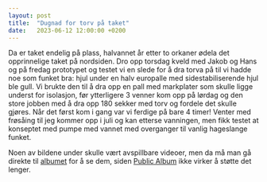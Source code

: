```yaml
---
layout: post
title:  "Dugnad for torv på taket"
date:   2023-06-12 12:00:00 +0200
---
```


Da er taket endelig på plass, halvannet år etter to orkaner ødela det opprinnelige taket på nordsiden. 
Dro opp torsdag kveld med Jakob og Hans og på fredag prototypet og testet vi en slede for å dra torva på
til vi hadde noe som funket bra: hjul under en halv europalle med sidestabiliserende hjul ble gull. Vi brukte
den til å dra opp en pall med markplater som skulle ligge underst for isolasjon, før ytterligere 3 venner
kom opp på lørdag og den store jobben med å dra opp 180 sekker med torv og fordele det skulle gjøres.
Når det først kom i gang var vi ferdige på bare 4 timer! Venter med frøsåing til jeg kommer opp i juli
og kan etterse vanningen, men fikk testet at konseptet med pumpe med vannet med overganger til vanlig
hageslange funket.

Noen av bildene under skulle vært avspillbare videoer, men da må man gå direkte til [albumet][album] for
å se dem, siden [Public Album](https://www.publicalbum.org/blog/embedding-google-photos-albums) ikke virker å støtte det lenger.
<div class="pa-gallery-player-widget" style="width:100%; height:480px; display:none;"
  data-link="https://photos.app.goo.gl/hyJTdUN6DoYM9wcw9"
  data-title="2023 Dugnad for torvtak på Holmevann"
  data-description="13 new items added to shared album">
  <object data="https://lh3.googleusercontent.com/pw/AJFCJaULUh1G1gQibOrG71rawo3WQ0kN3h8kfX3ZfehsjaPLh8xZSKPix21rF-xrHXvqDLU8sRPDJL3qXsrypBwpr9GmMEr8ltSPgYx922t639WLAV-w369e=w1920-h1080"></object>
  <object data="https://lh3.googleusercontent.com/pw/AJFCJaUIk-Be8hjtea9EUJnkymntE3nF_0tXMvFpwdxLH1yaWXDC8gS6frnxBoqxoUdIMjLTZhfHjyB1lhkqQ378qu9oxPKcBi6UDaMin8dtsmmTPBN896Zq=w1920-h1080"></object>
  <object data="https://lh3.googleusercontent.com/pw/AJFCJaXwR0Ok42z3RACGYkP-kZo1npDbamFxYHhgIl2OMWddRS79wL6vK_1qAGm04gCb4Ovmia1Yc0LodxFCJxJ4z4hyvFSHmKtvx5xio8av8yMLw1BZjf0d=w1920-h1080"></object>
  <object data="https://lh3.googleusercontent.com/pw/AJFCJaVf7DhwC60Y4lsG_AStYLhC0VHIN3lQaa4jygr2oJIn6PxW7D_gOzK-GkSarCO2GkSKOcDSuJSbXtUitBuQOY_xMA290N-7N4J74vTaBPH_hIXDrp8l=w1920-h1080"></object>
  <object data="https://lh3.googleusercontent.com/pw/AJFCJaXoL56X7wVf0Eu8Oiou2d1OOW_30RGuasuySYuQrDXc0MAPu943thxXS_hZcmpDWOqme2p4SD_i6V191F0PCGeMTbEDl2faGzZ_k8HNUr7nMm3ZziyN=w1920-h1080"></object>
  <object data="https://lh3.googleusercontent.com/pw/AJFCJaVHoXnlM40c3n6YviIkrGhdOc_TXKRPAVqG62RYKxWgTmF-MOqxIO6gLUcLABzGjBM4jI8eZt8T7amJ3_HeZbIOrRw5Yp5pPQ6Z2lfkY0stSE-H1R7k=w1920-h1080"></object>
  <object data="https://lh3.googleusercontent.com/pw/AJFCJaUavdzTFukzgUycqGcBexmL0p8ASoMmY5Bzc_fs-TFY_0JgoWBDVR3GEOy2ZK3fKxPJP5j-7ZxVVco4-NpqFZE_p1tMXo1DFBiUZ3mb4I3hEaWI9bDq=w1920-h1080"></object>
  <object data="https://lh3.googleusercontent.com/pw/AJFCJaXNsCkjA03pNKyHFWo2fUxwRUkeI9CS3gntclUF86PBKqtIBQTA_qYPhNJz4taBvVRLVYfZe7MpjT1tEVR7ScfeULO71erI6rzj7qdI1TpfPZF86gpy=w1920-h1080"></object>
  <object data="https://lh3.googleusercontent.com/pw/AJFCJaVLqaQt0Nl3ZO2t5oeeayUFgiMwzlBdXY1GyfFUmtPF_uz8SVyClZk00mZKOGFeX_B0ikbwwFY3C5jryeNuxqnET-YEpyJF0BfPo9_eoofZPBHhl6nK=w1920-h1080"></object>
  <object data="https://lh3.googleusercontent.com/pw/AJFCJaUYRGbx0Y5-j1SUkFtSyyeOf5EJx8Mqb9U3zMZPE6i4Rknv8pJZ-php37N9WB7tSaeiKE0tgr_Q7KyAH1xK2BdFJi1sGtr1xqV3Am24K1o0NIW6Po7k=w1920-h1080"></object>
  <object data="https://lh3.googleusercontent.com/pw/AJFCJaUV8E05oLjdzwm9qx-f40FvJHvKDmZUjz4CJtS28k68DM6ka6bopsjnrzasFrF_CTMzpPSQPTp5enHSVL7L1U1wFJTH4H7zIvPhoGksFtr4qoZ2n6_S=w1920-h1080"></object>
  <object data="https://lh3.googleusercontent.com/pw/AJFCJaUVqjzWtUGmDmCdVndVJn2mMX566dIMQUn0xuIyL6VYbJopZwN7QU7XE3s2KNn4mI-Jv3UDK14ZcYa8Rq6sLPK9vdhhQAED2w-35CkadR7wrxbBOe7v=w1920-h1080"></object>
  <object data="https://lh3.googleusercontent.com/pw/AJFCJaXZOjGBoj1EPh8MaA-CkGS6vYm7UgBRdf0NgHE0902eDVsxwhZ3jaZhhCwfgqcXbVMk8mGiogXSnCYXb7x27xagOZBKov-7lksZGfwn02lsprmZcN7_=w1920-h1080"></object>
</div>


<!-- Needed to display gallery -->
<script src="https://cdn.jsdelivr.net/npm/publicalbum@latest/embed-ui.min.js" async></script>

[album]: https://photos.app.goo.gl/hyJTdUN6DoYM9wcw9
